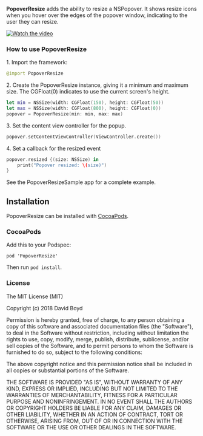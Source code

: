 **PopoverResize** adds the ability to resize a NSPopover.  It shows resize icons when you hover over the edges of the popover window, indicating to the user they can resize.

[![Watch the video](https://img.youtube.com/vi/dAL-DIFI9Yw/hqdefault.jpg)](https://www.youtube.com/watch?v=dAL-DIFI9Yw)

### How to use PopoverResize

1\. Import the framework:
```swift
@import PopoverResize
```
2\. Create the PopoverResize instance, giving it a minimum and maximum size. The CGFloat(0) indicates to use the current screen's height.

```swift
let min = NSSize(width: CGFloat(150), height: CGFloat(50))
let max = NSSize(width: CGFloat(800), height: CGFloat(0))
popover = PopoverResize(min: min, max: max)
```

3\. Set the content view controller for the popup.

```swift
popover.setContentViewController(ViewController.create())
```

4\. Set a callback for the resized event

```swift
popover.resized {(size: NSSize) in
    print("Popover resized: \(size)")
}
```

See the PopoverResizeSample app for a complete example.

## Installation

PopoverResize can be installed with [CocoaPods](https://cocoapods.org/).

### CocoaPods

Add this to your Podspec:
```
pod 'PopoverResize'
```

Then run `pod install`.

### License

The MIT License (MIT)

Copyright (c) 2018 David Boyd

Permission is hereby granted, free of charge, to any person obtaining a copy
of this software and associated documentation files (the "Software"), to deal
in the Software without restriction, including without limitation the rights
to use, copy, modify, merge, publish, distribute, sublicense, and/or sell
copies of the Software, and to permit persons to whom the Software is
furnished to do so, subject to the following conditions:

The above copyright notice and this permission notice shall be included in all
copies or substantial portions of the Software.

THE SOFTWARE IS PROVIDED "AS IS", WITHOUT WARRANTY OF ANY KIND, EXPRESS OR
IMPLIED, INCLUDING BUT NOT LIMITED TO THE WARRANTIES OF MERCHANTABILITY,
FITNESS FOR A PARTICULAR PURPOSE AND NONINFRINGEMENT. IN NO EVENT SHALL THE
AUTHORS OR COPYRIGHT HOLDERS BE LIABLE FOR ANY CLAIM, DAMAGES OR OTHER
LIABILITY, WHETHER IN AN ACTION OF CONTRACT, TORT OR OTHERWISE, ARISING FROM,
OUT OF OR IN CONNECTION WITH THE SOFTWARE OR THE USE OR OTHER DEALINGS IN THE
SOFTWARE.
